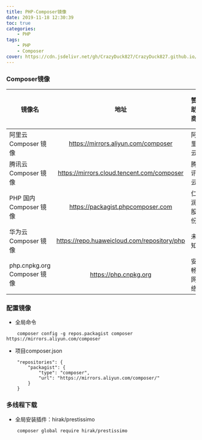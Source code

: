 ```yaml
---
title: PHP-Composer镜像
date: 2019-11-18 12:30:39
toc: true
categories: 
    - PHP
tags:
    - PHP
    - Composer
cover: https://cdn.jsdelivr.net/gh/CrazyDuck827/CrazyDuck827.github.io/icon/ns5avppS3yMh73CFjc8pGSU6wZMtCXu1.png
---
```


### Composer镜像

镜像名 | 地址 | 赞助商 | 更新频率 | 备注
---|:--:|---:|---:|---:
阿里云 Composer 镜像 | 	https://mirrors.aliyun.com/composer | 阿里云 | 96 秒 | 推荐
腾讯云 Composer 镜像 | 	https://mirrors.cloud.tencent.com/composer | 腾讯云 | 24 小时 | -
PHP 国内 Composer 镜像 | 	https://packagist.phpcomposer.com | 仁润股份 | 24 小时 | 不稳定
华为云 Composer 镜像 | 	https://repo.huaweicloud.com/repository/php | 未知 | 96 秒 | -
php.cnpkg.org Composer 镜像 | 	https://php.cnpkg.org | 安畅网络 | 60 秒 | -

### 配置镜像

- 全局命令
```
    composer config -g repos.packagist composer https://mirrors.aliyun.com/composer
```

- 项目composer.json
```
    "repositories": {
        "packagist": {
            "type": "composer",
            "url": "https://mirrors.aliyun.com/composer/"
        }
    }
```

### 多线程下载
- 全局安装插件：hirak/prestissimo
```
    composer global require hirak/prestissimo
```